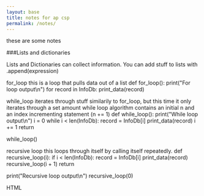 ```yaml
---
layout: base
title: notes for ap csp
permalink: /notes/
---
```

these are some notes

###Lists and dictionaries

Lists and Dictionaries can collect information. 
You can add stuff to lists with .append(expression)

for_loop
this is a loop that pulls data out of a list
def for_loop():
    print("For loop output\n")
    for record in InfoDb:
        print_data(record)

while_loop
iterates through stuff similarily to for_loop, but this time it only iterates through a set amount
 while loop algorithm contains an initial n and an index incrementing statement (n += 1)
def while_loop():
    print("While loop output\n")
    i = 0
    while i < len(InfoDb):
        record = InfoDb[i]
        print_data(record)
        i += 1
    return

while_loop()

recursive loop
this loops through itself by calling itself repeatedly.
def recursive_loop(i):
    if i < len(InfoDb):
        record = InfoDb[i]
        print_data(record)
        recursive_loop(i + 1)
    return
    
print("Recursive loop output\n")
recursive_loop(0)


HTML


